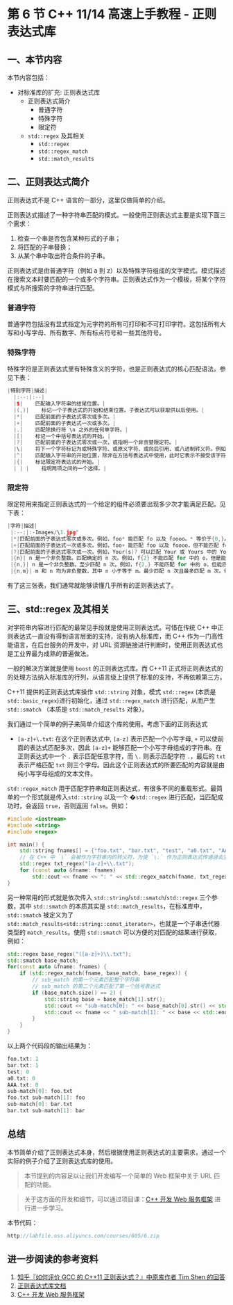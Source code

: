 # 第 6 节 C++ 11/14 高速上手教程 - 正则表达式库

## 一、本节内容

本节内容包括：

*   对标准库的扩充: 正则表达式库
    *   正则表达式简介
        *   普通字符
        *   特殊字符
        *   限定符
    *   `std::regex` 及其相关
        *   `std::regex`
        *   `std::regex_match`
        *   `std::match_results`

## 二、正则表达式简介

正则表达式不是 C++ 语言的一部分，这里仅做简单的介绍。

正则表达式描述了一种字符串匹配的模式。一般使用正则表达式主要是实现下面三个需求：

1.  检查一个串是否包含某种形式的子串；
2.  将匹配的子串替换；
3.  从某个串中取出符合条件的子串。

正则表达式是由普通字符（例如 a 到 z）以及特殊字符组成的文字模式。模式描述在搜索文本时要匹配的一个或多个字符串。正则表达式作为一个模板，将某个字符模式与所搜索的字符串进行匹配。

### 普通字符

普通字符包括没有显式指定为元字符的所有可打印和不可打印字符。这包括所有大写和小写字母、所有数字、所有标点符号和一些其他符号。

### 特殊字符

特殊字符是正则表达式里有特殊含义的字符，也是正则表达式的核心匹配语法。参见下表：

```cpp
|特别字符|描述|
  |:--:|:--|
  |$|    匹配输入字符串的结尾位置。|
  |(,)|    标记一个子表达式的开始和结束位置。子表达式可以获取供以后使用。|
  |*|    匹配前面的子表达式零次或多次。|
  |+|    匹配前面的子表达式一次或多次。|
  |.|    匹配除换行符 \n 之外的任何单字符。|
  |[|    标记一个中括号表达式的开始。|
  |?|    匹配前面的子表达式零次或一次，或指明一个非贪婪限定符。|
  |\|    将下一个字符标记为或特殊字符、或原义字符、或向后引用、或八进制转义符。例如， n 匹配字符 n。\n 匹配换行符。序列 \\ 匹配 '\' 字符，而 \( 则匹配 '(' 字符。|
  |^|    匹配输入字符串的开始位置，除非在方括号表达式中使用，此时它表示不接受该字符集合。|
  |{|    标记限定符表达式的开始。|
  | | |    指明两项之间的一个选择。|
```

### 限定符

限定符用来指定正则表达式的一个给定的组件必须要出现多少次才能满足匹配。见下表：

```cpp
|字符|描述|
 |:--:|:-Images/\1.jpg"
 |*|匹配前面的子表达式零次或多次。例如，foo* 能匹配 fo 以及 foooo。* 等价于{0,}。|
 |+|匹配前面的子表达式一次或多次。例如，foo+ 能匹配 foo 以及 foooo，但不能匹配 fo。+ 等价于 {1,}。|
 |?|匹配前面的子表达式零次或一次。例如，Your(s)? 可以匹配 Your 或 Yours 中的 Your 。? 等价于 {0,1}。|
 |{n}| n 是一个非负整数。匹配确定的 n 次。例如，f{2} 不能匹配 for 中的 o，但是能匹配 foo 中的两个 o。|
 |{n,}| n 是一个非负整数。至少匹配 n 次。例如，f{2,} 不能匹配 for 中的 o，但能匹配 foooooo 中的所有 o。o{1,} 等价于 o+。o{0,} 则等价于 o*。|
 |{n,m}| m 和 n 均为非负整数，其中 n 小于等于 m。最少匹配 n 次且最多匹配 m 次。例如，o{1,3} 将匹配 foooooo 中的前三个 o。o{0,1} 等价于 o?。注意，在逗号和两个数之间不能有空格。|
```

有了这三张表，我们通常就能够读懂几乎所有的正则表达式了。

## 三、std::regex 及其相关

对字符串内容进行匹配的最常见手段就是使用正则表达式。可惜在传统 C++ 中正则表达式一直没有得到语言层面的支持，没有纳入标准库，而 C++ 作为一门高性能语言，在后台服务的开发中，对 URL 资源链接进行判断时，使用正则表达式也是工业界最为成熟的普遍做法。

一般的解决方案就是使用 `boost` 的正则表达式库。而 C++11 正式将正则表达式的的处理方法纳入标准库的行列，从语言级上提供了标准的支持，不再依赖第三方。

C++11 提供的正则表达式库操作 `std::string` 对象，模式 `std::regex` (本质是 `std::basic_regex`)进行初始化，通过 `std::regex_match` 进行匹配，从而产生 `std::smatch` （本质是 `std::match_results` 对象）。

我们通过一个简单的例子来简单介绍这个库的使用。考虑下面的正则表达式

*   `[a-z]+\.txt`: 在这个正则表达式中, `[a-z]` 表示匹配一个小写字母, `+` 可以使前面的表达式匹配多次，因此 `[a-z]+` 能够匹配一个小写字母组成的字符串。在正则表达式中一个 `.` 表示匹配任意字符，而 `\.` 则表示匹配字符 `.`，最后的 `txt` 表示严格匹配 `txt` 则三个字母。因此这个正则表达式的所要匹配的内容就是由纯小写字母组成的文本文件。

`std::regex_match` 用于匹配字符串和正则表达式，有很多不同的重载形式。最简单的一个形式就是传入`std::string` 以及一个 �`std::regex` 进行匹配，当匹配成功时，会返回 `true`，否则返回 `false`。例如：

```cpp
#include <iostream>
#include <string>
#include <regex>

int main() {
    std::string fnames[] = {"foo.txt", "bar.txt", "test", "a0.txt", "AAA.txt"};
    // 在 C++ 中 `\` 会被作为字符串内的转义符，为使 `\.` 作为正则表达式传递进去生效，需要对 `\` 进行二次转义，从而有 `\\.`
    std::regex txt_regex("[a-z]+\\.txt");
    for (const auto &fname: fnames)
        std::cout << fname << ": " << std::regex_match(fname, txt_regex) << std::endl;
} 
```

另一种常用的形式就是依次传入 `std::string`/`std::smatch`/`std::regex` 三个参数，其中 `std::smatch` 的本质其实是 `std::match_results`，在标准库中， `std::smatch` 被定义为了 `std::match_results<std::string::const_iterator>`，也就是一个子串迭代器类型的 `match_results`。使用 `std::smatch` 可以方便的对匹配的结果进行获取，例如：

```cpp
std::regex base_regex("([a-z]+)\\.txt");
std::smatch base_match;
for(const auto &fname: fnames) {
    if (std::regex_match(fname, base_match, base_regex)) {
        // sub_match 的第一个元素匹配整个字符串
        // sub_match 的第二个元素匹配了第一个括号表达式
        if (base_match.size() == 2) {
            std::string base = base_match[1].str();
            std::cout << "sub-match[0]: " << base_match[0].str() << std::endl;
            std::cout << fname << " sub-match[1]: " << base << std::endl;
        }
    }
} 
```

以上两个代码段的输出结果为：

```cpp
foo.txt: 1
bar.txt: 1
test: 0
a0.txt: 0
AAA.txt: 0
sub-match[0]: foo.txt
foo.txt sub-match[1]: foo
sub-match[0]: bar.txt
bar.txt sub-match[1]: bar 
```

## 总结

本节简单介绍了正则表达式本身，然后根据使用正则表达式的主要需求，通过一个实际的例子介绍了正则表达式库的使用。

> 本节提到的内容足以让我们开发编写一个简单的 Web 框架中关于 URL 匹配的功能。

> 关于这方面的开发和细节，可以通过项目课：[C++ 开发 Web 服务框架](https://www.shiyanlou.com/courses/568) 进行进一步学习。

本节代码：

```cpp
http://labfile.oss.aliyuncs.com/courses/605/6.zip 
```

## 进一步阅读的参考资料

1.  [知乎『如何评价 GCC 的 C++11 正则表达式？』中原库作者 Tim Shen 的回答](http://zhihu.com/question/23070203/answer/84248248)
2.  [正则表达式库文档](http://en.cppreference.com/w/cpp/regex)
3.  [C++ 开发 Web 服务框架](https://www.shiyanlou.com/courses/568)